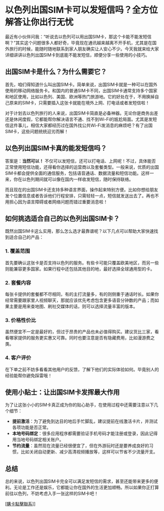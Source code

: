 # 以色列出国SIM卡可以发短信吗？全方位解答让你出行无忧

最近有小伙伴问我：“听说去以色列可以用出国SIM卡，那这个卡能不能发短信啊？”其实这个问题很多人都好奇，毕竟现在通讯越来越离不开手机，尤其是在国外旅行的时候，能随时随地联系到家人朋友确实让人安心不少。今天我就来给大家详细讲讲以色列出国SIM卡到底能不能发短信，顺便分享一些使用的小技巧。

## 出国SIM卡是什么？为什么需要它？

首先，咱们得知道什么叫出国SIM卡。简单来说，出国SIM卡就是一种可以在国外使用的移动网络服务卡。和国内的普通SIM卡不同，出国SIM卡通常支持多个国家和地区使用，比如以色列、美国、欧洲等热门旅游地。它的好处在于，不用换掉自己原来的SIM卡，只需要插入这张卡就能在境外上网、打电话或者发短信啦！

对于计划去以色列旅行的人来说，出国SIM卡简直是必备神器。无论你是商务出差还是休闲度假，它都能帮你解决语言不通、找不到Wi-Fi的尴尬局面。尤其是发短信这件事儿，相信大家都经历过在国外找公共Wi-Fi发消息的麻烦吧？有了出国SIM卡，这些问题统统迎刃而解！

## 以色列出国SIM卡真的能发短信吗？

答案是：**当然可以！** 不仅可以发短信，还可以打电话、上网呢！不过，具体能否正常使用短信功能，还得看你选择的运营商以及套餐类型。一般来说，优质的出国SIM卡都会提供全面的通信服务，包括语音通话、数据流量和短信功能。这样一来，你在以色列期间就可以像在国内一样收发短信，随时保持联络。

而且现在的出国SIM卡还支持多种语言界面，操作起来特别方便。比如你想给朋友发个位置信息或者告诉他们行程安排，只需轻轻一点，短信就发送出去了。再也不用担心因为语言障碍或者网络问题而错过重要消息啦！

## 如何挑选适合自己的以色列出国SIM卡？

既然出国SIM卡这么实用，那么怎么选才最靠谱呢？以下几点可以帮助大家快速找到适合自己的产品：

### 1. **覆盖范围**
   首先要确认这张卡是否支持以色列的服务。有些卡可能只覆盖欧美地区，而另一些则能兼容更多国家。如果行程中还包括其他目的地，最好选择全球通用型的卡。

### 2. **套餐内容**
   每张卡提供的套餐都不尽相同，有的主打流量多，有的则侧重于通话时长。如果你经常需要跟家里人视频聊天，那就应该优先考虑包含更多语音分钟数的产品；而如果主要是用来查地图、刷社交媒体的话，则可以选择流量丰富的版本。

### 3. **价格性价比**
   虽然便宜不一定是最好的，但过于昂贵的产品也未必值得购买。建议货比三家，看看哪家提供的服务更实惠又可靠。同时也要注意是否有隐藏费用，比如漫游费之类。

### 4. **客户评价**
   在下单之前不妨多看看其他用户的反馈，了解下他们的实际体验如何。毕竟别人的经验能帮你避免踩雷哦！

## 使用小贴士：让出国SIM卡发挥最大作用

为了让这张小小的SIM卡真正成为你的贴心助手，在使用过程中还需要注意以下几个细节：

- **提前激活**：为了避免到达目的地后手忙脚乱，建议提前在线激活卡片，并测试各项功能是否正常。
- **本地号码绑定**：很多应用程序都需要验证手机号码才能注册或登录，因此记得用当地号码绑定相关账户。
- **节约流量**：虽然现在流量已经很便宜了，但在外游玩时还是要养成良好的习惯，比如关闭自动更新、减少高清视频播放等，这样可以节省不少流量开支。

## 总结

总的来说，以色列出国SIM卡完全可以满足发短信的需求，甚至还能带来更多的便利。无论是工作还是娱乐，它都能让你在国外的生活更加顺畅。所以如果你正打算前往以色列，不妨考虑入手一张这样的SIM卡吧！

[[購卡點擊聯系](https://t.me/s/esim1088)]]